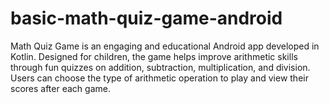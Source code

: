 # basic-math-quiz-game-android
Math Quiz Game is an engaging and educational Android app developed in Kotlin. Designed for children, the game helps improve arithmetic skills through fun quizzes on addition, subtraction, multiplication, and division. Users can choose the type of arithmetic operation to play and view their scores after each game.
